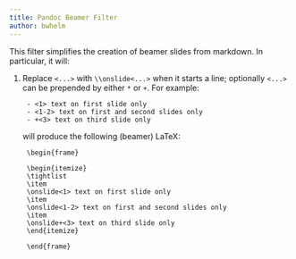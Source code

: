 ```yaml
---
title: Pandoc Beamer Filter
author: bwhelm
---
```


This filter simplifies the creation of beamer slides from markdown. In particular, it will:

1. Replace `<...>` with `\\onslide<...>` when it starts a line; optionally `<...>` can be prepended by either `*` or `+`. For example:

        - <1> text on first slide only
        - <1-2> text on first and second slides only
        - +<3> text on third slide only

    will produce the following (beamer) LaTeX:

        \begin{frame}

        \begin{itemize}
        \tightlist
        \item
        \onslide<1> text on first slide only
        \item
        \onslide<1-2> text on first and second slides only
        \item
        \onslide+<3> text on third slide only
        \end{itemize}

        \end{frame}


